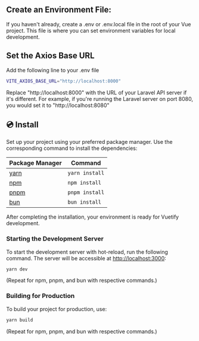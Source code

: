 ## Create an Environment File: 
If you haven't already, create a .env or .env.local file in the root of your Vue project.
This file is where you can set environment variables for local development.
## Set the Axios Base URL
Add the following line to your .env file
```bash
VITE_AXIOS_BASE_URL="http://localhost:8000"
```
Replace "http://localhost:8000" with the URL of your Laravel API server if it's different. For example, if you're running the Laravel server on port 8080, you would set it to "http://localhost:8080"

## 💿 Install

Set up your project using your preferred package manager. Use the corresponding command to install the dependencies:

| Package Manager                                                | Command        |
|---------------------------------------------------------------|----------------|
| [yarn](https://yarnpkg.com/getting-started)                   | `yarn install` |
| [npm](https://docs.npmjs.com/cli/v7/commands/npm-install)     | `npm install`  |
| [pnpm](https://pnpm.io/installation)                          | `pnpm install` |
| [bun](https://bun.sh/#getting-started)                        | `bun install`  |

After completing the installation, your environment is ready for Vuetify development.

### Starting the Development Server

To start the development server with hot-reload, run the following command. The server will be accessible at [http://localhost:3000](http://localhost:3000):

```bash
yarn dev
```

(Repeat for npm, pnpm, and bun with respective commands.)

### Building for Production

To build your project for production, use:

```bash
yarn build
```

(Repeat for npm, pnpm, and bun with respective commands.)

